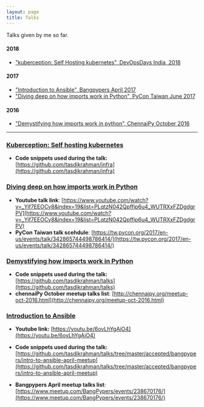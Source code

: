 ```yaml
---
layout: page
title: Talks
---
```


<link rel="stylesheet" href="https://maxcdn.bootstrapcdn.com/font-awesome/4.5.0/css/font-awesome.min.css">

Talks given by me so far.

<!--## <a name="index"/>Index-->

#### 2018

- ["kuberception: Self Hosting kubernetes", DevOpsDays India, 2018](#devopsdaysindia-2018)

#### 2017

- ["Introduction to Ansible", Bangpypers April 2017](#introduction-to-ansible-bangpypers-april)
- ["Diving deep on how imports work in Python", PyCon Taiwan June 2017](#pycontaiwan-deep-dive-imports)

#### 2016

- ["Demystifying how imports work in python", ChennaiPy October 2016](#how-imports-word-chennaipy)

***

### <a name="#devopsdaysindia-2018"/>[Kuberception: Self hosting kubernetes](https://speakerdeck.com/tasdikrahman/diving-deep-on-how-imports-work-in-python)

<script async class="speakerdeck-embed" data-id="40484a078640415a872c2857fd7aaf89" data-ratio="1.77777777777778" src="//speakerdeck.com/assets/embed.js"></script>

- **Code snippets used during the talk:** [https://github.com/tasdikrahman/infra](https://github.com/tasdikrahman/infra)

### <a name="#pycontaiwan-deep-dive-imports"/>[Diving deep on how imports work in Python](https://speakerdeck.com/tasdikrahman/diving-deep-on-how-imports-work-in-python)

<script async class="speakerdeck-embed" data-id="cf622908ec8641ef88ab5c775592812a" data-ratio="1.33333333333333" src="//speakerdeck.com/assets/embed.js"></script>

- **Youtube talk link**: [https://www.youtube.com/watch?v=_Yif7EEOCy8&index=19&list=PLqtzN042Qpffip6u4_WUTRXxFZDgdgrPV](https://www.youtube.com/watch?v=_Yif7EEOCy8&index=19&list=PLqtzN042Qpffip6u4_WUTRXxFZDgdgrPV)
- **PyCon Taiwan talk scehdule**: [https://tw.pycon.org/2017/en-us/events/talk/342865744498786414/](https://tw.pycon.org/2017/en-us/events/talk/342865744498786414/)

### <a name="how-imports-word-chennaipy"/>[Demystifying how imports work in Python](http://http://speakerdeck.com/tasdikrahman/demystifying-how-imports-work-in-python/)

<script async class="speakerdeck-embed" data-id="df1b0dd2c89b44678015f3565c876881" data-ratio="1.33333333333333" src="//speakerdeck.com/assets/embed.js"></script>


- **Code snippets used during the talk:** [https://github.com/tasdikrahman/talks](https://github.com/tasdikrahman/talks)
- **chennaiPy October meetup talks list**: [http://chennaipy.org/meetup-oct-2016.html](http://chennaipy.org/meetup-oct-2016.html)

### <a name="introduction-to-ansible-bangpypers-april"/>[Introduction to Ansible](https://speakerdeck.com/tasdikrahman/introduction-to-ansible)

<script async class="speakerdeck-embed" data-id="dacfbe2fca344ffda3b93a5abcd155c7" data-ratio="1.33159947984395" src="//speakerdeck.com/assets/embed.js"></script>

- **Youtube link:** [https://youtu.be/6ovLhYgAiO4](https://youtu.be/6ovLhYgAiO4)

- **Code snippets used during the talk:** [https://github.com/tasdikrahman/talks/tree/master/accepted/bangpypers/intro-to-ansible-april-meetup](https://github.com/tasdikrahman/talks/tree/master/accepted/bangpypers/intro-to-ansible-april-meetup)

- **Bangpypers April meetup talks list**: [https://www.meetup.com/BangPypers/events/238670176/](https://www.meetup.com/BangPypers/events/238670176/)


